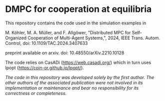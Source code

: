 # DMPC for cooperation at equilibria

This repository contains the code used in the simulation examples in 

M. Köhler, M. A. Müller, and F. Allgöwer, "Distributed MPC for Self-Organized Cooperation of Multi-Agent Systems,", 2024, IEEE Trans. Autom. Control, doi: 10.1109/TAC.2024.3407633

preprint available on arxiv. doi: 10.48550/arXiv.2210.10128

The code relies on CasADi (https://web.casadi.org/) which in turn uses Ipopt (https://coin-or.github.io/Ipopt/).

*The code in this repository was developed solely by the first author. The other authors of the associated publication were not involved in its implementation or maintenance and bear no responsibility for its correctness or completeness.*

